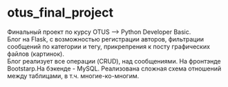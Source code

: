 # otus_final_project
Финальный проект по курсу OTUS --> Python Developer Basic.    
Блог на Flask, с возможностью регистрации авторов, фильтрации сообщений по категории и тегу, прикрепрения  к посту графических файлов (картинок).     
Блог реализует все операции (CRUD), над сообщениями. На фронтэнде Bootstarp.На бэкенде - MySQL. Реализована сложная схема отношений между таблицами, в т.ч. многие-ко-многим.     
